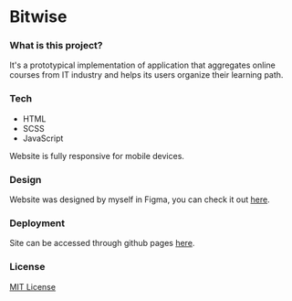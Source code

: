 # Bitwise

### What is this project?
It's a prototypical implementation of application that aggregates online courses from IT industry and helps its users organize their learning path.

### Tech

- HTML
- SCSS
- JavaScript

Website is fully responsive for mobile devices.

### Design
Website was designed by myself in Figma, you can check it out [here](https://www.figma.com/file/XZ6LkfL7I8NVzf3zi8VldK/Bitwise?type=design&t=HxAkTomJMqZDvWoT-6).

### Deployment 
Site can be accessed through github pages [here](https://rauzz.github.io/Bitwise/).

### License
[MIT License](https://opensource.org/licenses/MIT)